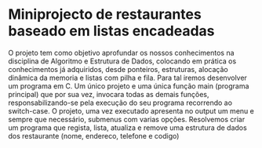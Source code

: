 # Miniprojecto de restaurantes baseado em listas encadeadas

O projeto tem como objetivo aprofundar os nossos conhecimentos na disciplina de Algoritmo e Estrutura de Dados, colocando em prática os conhecimentos já adquiridos, desde ponteiros, estruturas, alocação dinâmica da memoria e listas com pilha e fila. Para tal iremos desenvolver um programa em C. Um único projeto e uma única função main (programa principal) que por sua vez, invocara todas as demais funções, responsabilizando-se pela execução do seu programa recorrendo ao switch-case. O projeto, uma vez executado apresenta no output um menu e sempre que necessário, submenus com varias opções. Resolvemos criar um programa que regista, lista, atualiza e remove uma estrutura de dados dos restaurante (nome, endereco, telefone e codigo)
